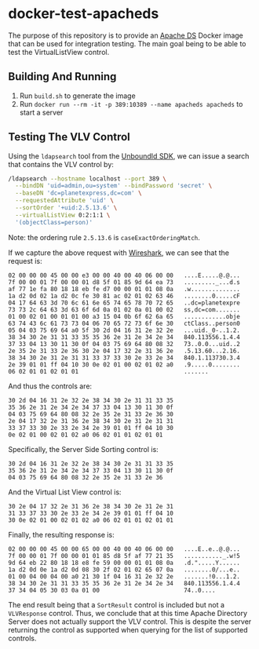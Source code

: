 # docker-test-apacheds

The purpose of this repository is to provide an [Apache
DS](https://directory.apache.org/apacheds/) Docker image that can be used for
integration testing. The main goal being to be able to test the VirtualListView
control.

## Building And Running

1. Run `build.sh` to generate the image
2. Run `docker run --rm -it -p 389:10389 --name apacheds apacheds` to start
a server

## Testing The VLV Control

Using the `ldapsearch` tool from the [UnboundId
SDK](https://github.com/pingidentity/ldapsdk/releases), we can issue a search
that contains the VLV control by:

```sh
/ldapsearch --hostname localhost --port 389 \
  --bindDN 'uid=admin,ou=system' --bindPassword 'secret' \
  --baseDN 'dc=planetexpress,dc=com' \
  --requestedAttribute 'uid' \
  --sortOrder '+uid:2.5.13.6' \
  --virtualListView 0:2:1:1 \
  '(objectClass=person)'
```

Note: the ordering rule `2.5.13.6` is `caseExactOrderingMatch`.

If we capture the above request with [Wireshark](https://wireshark.org/),
we can see that the request is:

```
02 00 00 00 45 00 00 e3 00 00 40 00 40 06 00 00   ....E.....@.@...
7f 00 00 01 7f 00 00 01 d8 5f 01 85 9d 64 ea 73   ........._...d.s
af 77 1e fa 80 18 18 eb fe d7 00 00 01 01 08 0a   .w..............
1a d2 0d 02 1a d2 0c fe 30 81 ac 02 01 02 63 46   ........0.....cF
04 17 64 63 3d 70 6c 61 6e 65 74 65 78 70 72 65   ..dc=planetexpre
73 73 2c 64 63 3d 63 6f 6d 0a 01 02 0a 01 00 02   ss,dc=com.......
01 00 02 01 00 01 01 00 a3 15 04 0b 6f 62 6a 65   ............obje
63 74 43 6c 61 73 73 04 06 70 65 72 73 6f 6e 30   ctClass..person0
05 04 03 75 69 64 a0 5f 30 2d 04 16 31 2e 32 2e   ...uid._0-..1.2.
38 34 30 2e 31 31 33 35 35 36 2e 31 2e 34 2e 34   840.113556.1.4.4
37 33 04 13 30 11 30 0f 04 03 75 69 64 80 08 32   73..0.0...uid..2
2e 35 2e 31 33 2e 36 30 2e 04 17 32 2e 31 36 2e   .5.13.60...2.16.
38 34 30 2e 31 2e 31 31 33 37 33 30 2e 33 2e 34   840.1.113730.3.4
2e 39 01 01 ff 04 10 30 0e 02 01 00 02 01 02 a0   .9.....0........
06 02 01 01 02 01 01                              .......

```

And thus the controls are:

```
30 2d 04 16 31 2e 32 2e 38 34 30 2e 31 31 33 35
35 36 2e 31 2e 34 2e 34 37 33 04 13 30 11 30 0f
04 03 75 69 64 80 08 32 2e 35 2e 31 33 2e 36 30
2e 04 17 32 2e 31 36 2e 38 34 30 2e 31 2e 31 31
33 37 33 30 2e 33 2e 34 2e 39 01 01 ff 04 10 30
0e 02 01 00 02 01 02 a0 06 02 01 01 02 01 01

```

Specifically, the Server Side Sorting control is:

```
30 2d 04 16 31 2e 32 2e 38 34 30 2e 31 31 33 35
35 36 2e 31 2e 34 2e 34 37 33 04 13 30 11 30 0f
04 03 75 69 64 80 08 32 2e 35 2e 31 33 2e 36
```

And the Virtual List View control is:

```
30 2e 04 17 32 2e 31 36 2e 38 34 30 2e 31 2e 31
31 33 37 33 30 2e 33 2e 34 2e 39 01 01 ff 04 10
30 0e 02 01 00 02 01 02 a0 06 02 01 01 02 01 01
```

Finally, the resulting response is:

```
02 00 00 00 45 00 00 65 00 00 40 00 40 06 00 00   ....E..e..@.@...
7f 00 00 01 7f 00 00 01 01 85 d8 5f af 77 21 35   ..........._.w!5
9d 64 eb 22 80 18 18 e8 fe 59 00 00 01 01 08 0a   .d.".....Y......
1a d2 0d 0e 1a d2 0d 08 30 2f 02 01 02 65 07 0a   ........0/...e..
01 00 04 00 04 00 a0 21 30 1f 04 16 31 2e 32 2e   .......!0...1.2.
38 34 30 2e 31 31 33 35 35 36 2e 31 2e 34 2e 34   840.113556.1.4.4
37 34 04 05 30 03 0a 01 00                        74..0....
```

The end result being that a `SortResult` control is included but not a
`VLVResponse` control. Thus, we conclude that at this time Apache Directory
Server does not actually support the VLV control. This is despite the server
returning the control as supported when querying for the list of supported
controls.
